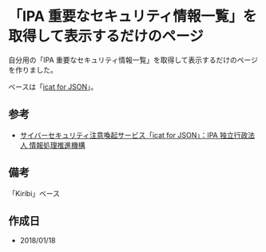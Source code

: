 # 「IPA 重要なセキュリティ情報一覧」を取得して表示するだけのページ

自分用の「IPA 重要なセキュリティ情報一覧」を取得して表示するだけのページを作りました。

ベースは「[icat for JSON](https://www.ipa.go.jp/security/vuln/icat.html)」。

## 参考

- [サイバーセキュリティ注意喚起サービス「icat for JSON」：IPA 独立行政法人 情報処理推進機構](https://www.ipa.go.jp/security/vuln/icat.html)

## 備考

「Kiribi」ベース

## 作成日

- 2018/01/18